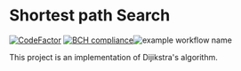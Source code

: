 # Shortest path Search
[![CodeFactor](https://www.codefactor.io/repository/github/amrukwa/shortest_path/badge)](https://www.codefactor.io/repository/github/amrukwa/shortest_path) [![BCH compliance](https://bettercodehub.com/edge/badge/amrukwa/shortest_path?branch=main)](https://bettercodehub.com/)![example workflow name](https://github.com/amrukwa/shortest_path/workflows/build/badge.svg)

This project is an implementation of Dijikstra's algorithm.

